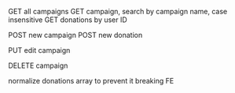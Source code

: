 GET all campaigns
GET campaign, search by campaign name, case insensitive
GET donations by user ID

POST new campaign
POST new donation

PUT edit campaign

DELETE campaign

normalize donations array to prevent it breaking FE

